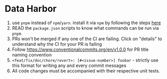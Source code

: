 # Data Harbor

1) use `pnpm` instead of `npm`/`yarn`. install it via `npm` by following the steps [here](https://pnpm.io/installation#using-npm)
2) READ the `package.json` scripts to know what commands can be run via `pnpm`
3) PRs won't be merged if any one of the CI are failing. Click on "details" to understand why the CI for your PR is failing
4) Follow https://www.conventionalcommits.org/en/v1.0.0 for PR title naming convention
5) `<feat/fix/doc/chore/revert>: [#<issue-number>] foobar` - strictly use this format for writing any and every commit messages
6) All code changes must be accompanied with their respective unit tests.
